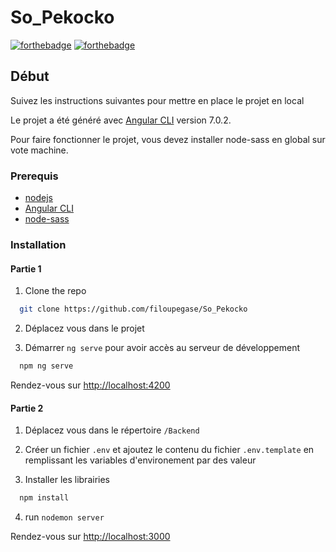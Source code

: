 # So_Pekocko
[![forthebadge](http://forthebadge.com/images/badges/built-with-love.svg)](http://forthebadge.com)
[![forthebadge](https://forthebadge.com/images/badges/for-you.svg)](https://forthebadge.com)

## Début

Suivez les instructions suivantes pour mettre en place le projet en local

Le projet a été généré avec [Angular CLI](https://github.com/angular/angular-cli) version 7.0.2.

Pour faire fonctionner le projet, vous devez installer node-sass en global sur vote machine.

### Prerequis
* [nodejs](https://nodejs.org/en/download/)
* [Angular CLI](https://nodejs.org/en/download/)
* [node-sass](https://www.npmjs.com/package/node-sass)

### Installation

#### Partie 1

1. Clone the repo
```sh
  git clone https://github.com/filoupegase/So_Pekocko
```
2. Déplacez vous dans le projet


3. Démarrer `ng serve` pour avoir accès au serveur de développement
```sh
  npm ng serve
```
Rendez-vous sur [http://localhost:4200](http://localhost:4200/)

#### Partie 2

1. Déplacez vous dans le répertoire `/Backend`


2. Créer un fichier `.env` et ajoutez le contenu du fichier `.env.template` en remplissant les variables d'environement par des valeur 


3. Installer les librairies
```sh
  npm install
```

4. run `nodemon server`

Rendez-vous sur [http://localhost:3000](http://localhost:3000/)